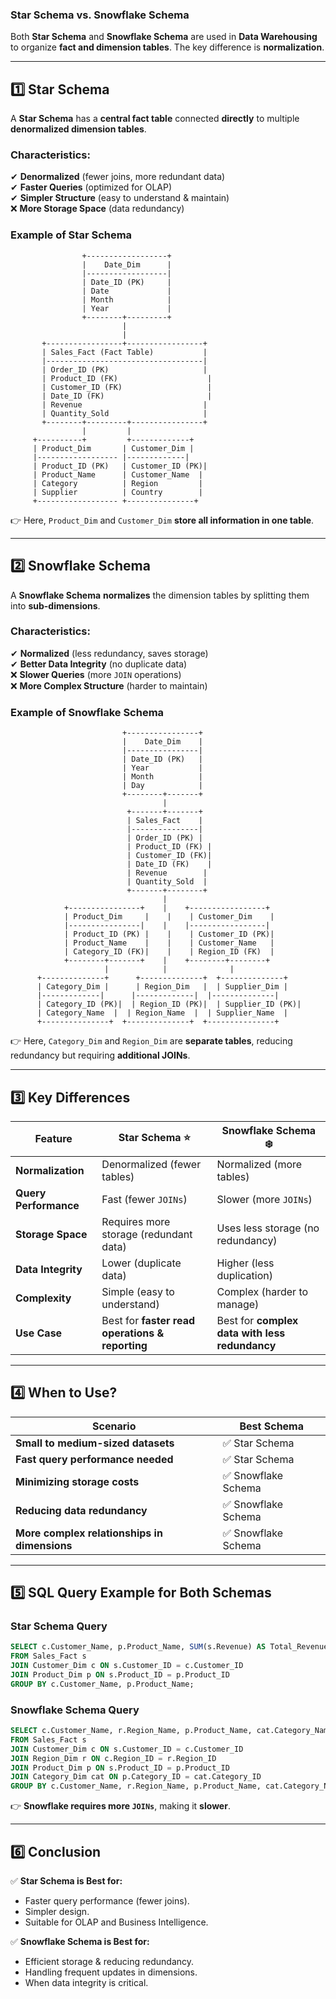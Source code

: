 ### **Star Schema vs. Snowflake Schema**
Both **Star Schema** and **Snowflake Schema** are used in **Data Warehousing** to organize **fact and dimension tables**. The key difference is **normalization**.

---

## **1️⃣ Star Schema**
A **Star Schema** has a **central fact table** connected **directly** to multiple **denormalized dimension tables**.

### **Characteristics:**
✔ **Denormalized** (fewer joins, more redundant data)  
✔ **Faster Queries** (optimized for OLAP)  
✔ **Simpler Structure** (easy to understand & maintain)  
❌ **More Storage Space** (data redundancy)

### **Example of Star Schema**
```
                +------------------+
                |    Date_Dim      |
                |------------------|
                | Date_ID (PK)     |
                | Date             |
                | Month            |
                | Year             |
                +--------+---------+
                         |
                         |
       +-----------------+-----------------+
       | Sales_Fact (Fact Table)           |
       |-----------------------------------|
       | Order_ID (PK)                     |
       | Product_ID (FK)                    |
       | Customer_ID (FK)                   |
       | Date_ID (FK)                       |
       | Revenue                           |
       | Quantity_Sold                     |
       +--------+---------+----------------+
                |         |
     +----------+         +-------------+
     | Product_Dim       | Customer_Dim |
     |------------------ |-------------|
     | Product_ID (PK)   | Customer_ID (PK)|
     | Product_Name      | Customer_Name  |
     | Category          | Region         |
     | Supplier          | Country        |
     +------------------ +---------------+
```

👉 Here, `Product_Dim` and `Customer_Dim` **store all information in one table**.

---

## **2️⃣ Snowflake Schema**
A **Snowflake Schema** **normalizes** the dimension tables by splitting them into **sub-dimensions**.

### **Characteristics:**
✔ **Normalized** (less redundancy, saves storage)  
✔ **Better Data Integrity** (no duplicate data)  
❌ **Slower Queries** (more `JOIN` operations)  
❌ **More Complex Structure** (harder to maintain)

### **Example of Snowflake Schema**
```
                         +----------------+
                         |    Date_Dim    |
                         |----------------|
                         | Date_ID (PK)   |
                         | Year           |
                         | Month          |
                         | Day            |
                         +--------+-------+
                                  |
                          +-------+-------+
                          | Sales_Fact    |
                          |---------------|
                          | Order_ID (PK) |
                          | Product_ID (FK) |
                          | Customer_ID (FK)|
                          | Date_ID (FK)    |
                          | Revenue        |
                          | Quantity_Sold  |
                          +-------+--------+
                                  |       
            +----------------+    |    +-----------------+
            | Product_Dim     |    |    | Customer_Dim    |
            |----------------|    |    |-----------------|
            | Product_ID (PK) |    |    | Customer_ID (PK)|
            | Product_Name    |    |    | Customer_Name   |
            | Category_ID (FK)|    |    | Region_ID (FK)  |
            +--------+-------+    |    +--------+--------+
                     |            |              |
      +--------------+      +--------------+  +--------------+
      | Category_Dim |      | Region_Dim   |  | Supplier_Dim |
      |-------------|      |-------------|  |--------------|
      | Category_ID (PK)|  | Region_ID (PK)|  | Supplier_ID (PK)|
      | Category_Name  |  | Region_Name  |  | Supplier_Name  |
      +---------------+  +--------------+  +---------------+
```

👉 Here, `Category_Dim` and `Region_Dim` are **separate tables**, reducing redundancy but requiring **additional JOINs**.

---

## **3️⃣ Key Differences**
| Feature        | Star Schema ⭐ | Snowflake Schema ❄️ |
|---------------|-------------|----------------|
| **Normalization** | Denormalized (fewer tables) | Normalized (more tables) |
| **Query Performance** | Fast (fewer `JOINs`) | Slower (more `JOINs`) |
| **Storage Space** | Requires more storage (redundant data) | Uses less storage (no redundancy) |
| **Data Integrity** | Lower (duplicate data) | Higher (less duplication) |
| **Complexity** | Simple (easy to understand) | Complex (harder to manage) |
| **Use Case** | Best for **faster read operations & reporting** | Best for **complex data with less redundancy** |

---

## **4️⃣ When to Use?**
| Scenario | Best Schema |
|----------|------------|
| **Small to medium-sized datasets** | ✅ Star Schema |
| **Fast query performance needed** | ✅ Star Schema |
| **Minimizing storage costs** | ✅ Snowflake Schema |
| **Reducing data redundancy** | ✅ Snowflake Schema |
| **More complex relationships in dimensions** | ✅ Snowflake Schema |

---

## **5️⃣ SQL Query Example for Both Schemas**
### **Star Schema Query**
```sql
SELECT c.Customer_Name, p.Product_Name, SUM(s.Revenue) AS Total_Revenue
FROM Sales_Fact s
JOIN Customer_Dim c ON s.Customer_ID = c.Customer_ID
JOIN Product_Dim p ON s.Product_ID = p.Product_ID
GROUP BY c.Customer_Name, p.Product_Name;
```

### **Snowflake Schema Query**
```sql
SELECT c.Customer_Name, r.Region_Name, p.Product_Name, cat.Category_Name, SUM(s.Revenue) AS Total_Revenue
FROM Sales_Fact s
JOIN Customer_Dim c ON s.Customer_ID = c.Customer_ID
JOIN Region_Dim r ON c.Region_ID = r.Region_ID
JOIN Product_Dim p ON s.Product_ID = p.Product_ID
JOIN Category_Dim cat ON p.Category_ID = cat.Category_ID
GROUP BY c.Customer_Name, r.Region_Name, p.Product_Name, cat.Category_Name;
```
👉 **Snowflake requires more `JOINs`**, making it **slower**.

---

## **6️⃣ Conclusion**
✅ **Star Schema is Best for:**
- Faster query performance (fewer joins).
- Simpler design.
- Suitable for OLAP and Business Intelligence.

✅ **Snowflake Schema is Best for:**
- Efficient storage & reducing redundancy.
- Handling frequent updates in dimensions.
- When data integrity is critical.

